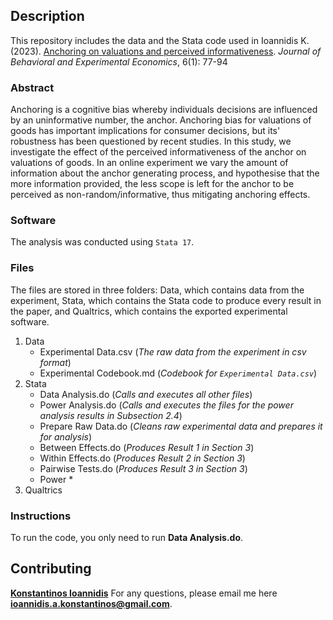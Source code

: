 ## Description

This repository includes the data and the Stata code used in Ioannidis K. (2023). [Anchoring on valuations and perceived informativeness](here_goes_link_when_published). *Journal of Behavioral and Experimental Economics*, 6(1): 77-94

### Abstract

Anchoring is a cognitive bias whereby individuals decisions are influenced by an uninformative number, the anchor. Anchoring bias for valuations of goods has important implications for consumer decisions, but its' robustness has been questioned by recent studies. In this study, we investigate the effect of the perceived informativeness of the anchor on valuations of goods. In an online experiment we vary the amount of information about the anchor generating process, and hypothesise that the more information provided, the less scope is left for the anchor to be perceived as non-random/informative, thus mitigating anchoring effects.

### Software

The analysis was conducted using ```Stata 17```.

### Files

The files are stored in three folders: Data, which contains data from the experiment, Stata, which contains the Stata code to produce every result in the paper, and Qualtrics, which contains the exported experimental software.

1. Data
   * Experimental Data.csv (*The raw data from the experiment in csv format*)
   * Experimental Codebook.md (*Codebook for ```Experimental Data.csv```*)
2. Stata
   * Data Analysis.do (*Calls and executes all other files*)
   * Power Analysis.do (*Calls and executes the files for the power analysis results in Subsection 2.4*)
   * Prepare Raw Data.do (*Cleans raw experimental data and prepares it for analysis*)
   * Between Effects.do (*Produces Result 1 in Section 3*)
   * Within Effects.do (*Produces Result 2 in Section 3*)
   * Pairwise Tests.do (*Produces Result 3 in Section 3*)
   * Power 
      * 
3. Qualtrics

### Instructions
To run the code, you only need to run **Data Analysis.do**.

## Contributing

**[Konstantinos Ioannidis](http://konstantinosioannidis.com/)** 
For any questions, please email me here **ioannidis.a.konstantinos@gmail.com**.
